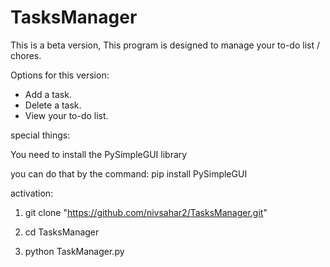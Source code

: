 # TasksManager

This is a beta version,
This program is designed to manage your to-do list / chores.

Options for this version:
- Add a task.
- Delete a task.
- View your to-do list.



special things:

You need to install the PySimpleGUI library

you can do that by the command: pip install PySimpleGUI

activation:

1) git clone "https://github.com/nivsahar2/TasksManager.git"

2) cd TasksManager

3) python TaskManager.py


